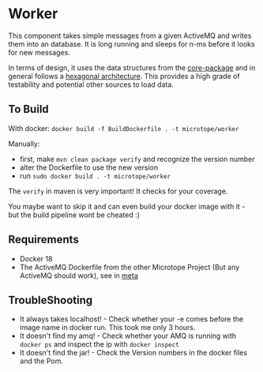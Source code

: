 # Worker

This component takes simple messages from a given ActiveMQ and writes them into an database.
It is long running and sleeps for n-ms before it looks for new messages.

In terms of design, it uses the data structures from the [core-package](../core) and in general follows a [hexagonal architecture](https://en.wikipedia.org/wiki/Hexagonal_architecture_(software)).
This provides a high grade of testability and potential other sources to load data.

## To Build

With docker: `docker build -f BuildDockerfile . -t microtope/worker`

Manually:

- first, make `mvn clean package verify` and recognize the version number
- alter the Dockerfile to use the new version
- run `sudo docker build . -t microtope/worker`

The `verify` in maven is very important! It checks for your coverage.

You maybe want to skip it and can even build your docker image with it - but the build pipeline wont be cheated :)

## Requirements

- Docker 18
- The ActiveMQ Dockerfile from the other Microtope Project (But any ActiveMQ should work), see in [meta](../meta)

## TroubleShooting

- It always takes localhost! - Check whether your -e comes before the image name in docker run. This took me only 3 hours.
- It doesn't find my amq! - Check whether your AMQ is running with `docker ps` and inspect the ip with `docker inspect`
- It doesn't find the jar! - Check the Version numbers in the docker files and the Pom. 